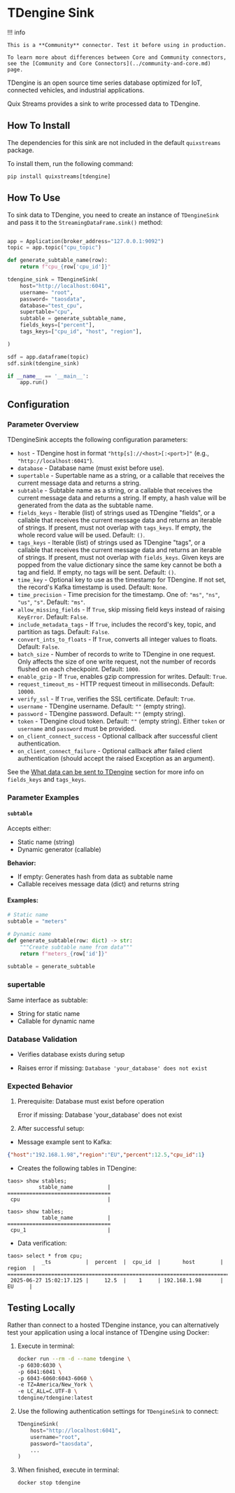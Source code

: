 # TDengine Sink

!!! info
    
    This is a **Community** connector. Test it before using in production.

    To learn more about differences between Core and Community connectors, see the [Community and Core Connectors](../community-and-core.md) page.

TDengine is an open source time series database optimized for IoT, connected vehicles, and industrial applications.

Quix Streams provides a sink to write processed data to TDengine.

## How To Install
The dependencies for this sink are not included in the default `quixstreams` package.

To install them, run the following command:

```commandline
pip install quixstreams[tdengine]
```

## How To Use

To sink data to TDengine, you need to create an instance of `TDengineSink` and pass it to the `StreamingDataFrame.sink()` method:

```python

app = Application(broker_address="127.0.0.1:9092")
topic = app.topic("cpu_topic")

def generate_subtable_name(row):
    return f"cpu_{row['cpu_id']}"

tdengine_sink = TDengineSink(
    host="http://localhost:6041",
    username= "root",
    password= "taosdata",
    database="test_cpu",
    supertable="cpu",
    subtable = generate_subtable_name,
    fields_keys=["percent"],
    tags_keys=["cpu_id", "host", "region"],

)

sdf = app.dataframe(topic)
sdf.sink(tdengine_sink)

if __name__ == '__main__':
    app.run()

```

## Configuration

### Parameter Overview
TDengineSink accepts the following configuration parameters:

- `host` - TDengine host in format `"http[s]://<host>[:<port>]"` (e.g., `"http://localhost:6041"`).
- `database` - Database name (must exist before use).
- `supertable` - Supertable name as a string, or a callable that receives the current message data and returns a string.
- `subtable` - Subtable name as a string, or a callable that receives the current message data and returns a string. If empty, a hash value will be generated from the data as the subtable name.
- `fields_keys` - Iterable (list) of strings used as TDengine "fields", or a callable that receives the current message data and returns an iterable of strings. If present, must not overlap with `tags_keys`. If empty, the whole record value will be used. Default: `()`.
- `tags_keys` - Iterable (list) of strings used as TDengine "tags", or a callable that receives the current message data and returns an iterable of strings. If present, must not overlap with `fields_keys`. Given keys are popped from the value dictionary since the same key cannot be both a tag and field. If empty, no tags will be sent. Default: `()`.
- `time_key` - Optional key to use as the timestamp for TDengine. If not set, the record's Kafka timestamp is used. Default: `None`.
- `time_precision` - Time precision for the timestamp. One of: `"ms"`, `"ns"`, `"us"`, `"s"`. Default: `"ms"`.
- `allow_missing_fields` - If `True`, skip missing field keys instead of raising `KeyError`. Default: `False`.
- `include_metadata_tags` - If `True`, includes the record's key, topic, and partition as tags. Default: `False`.
- `convert_ints_to_floats` - If `True`, converts all integer values to floats. Default: `False`.
- `batch_size` - Number of records to write to TDengine in one request. Only affects the size of one write request, not the number of records flushed on each checkpoint. Default: `1000`.
- `enable_gzip` - If `True`, enables gzip compression for writes. Default: `True`.
- `request_timeout_ms` - HTTP request timeout in milliseconds. Default: `10000`.
- `verify_ssl` - If `True`, verifies the SSL certificate. Default: `True`.
- `username` - TDengine username. Default: `""` (empty string).
- `password` - TDengine password. Default: `""` (empty string).
- `token` - TDengine cloud token. Default: `""` (empty string). Either `token` or `username` and `password` must be provided.
- `on_client_connect_success` - Optional callback after successful client authentication.
- `on_client_connect_failure` - Optional callback after failed client authentication (should accept the raised Exception as an argument).

See the [What data can be sent to TDengine](#what-data-can-be-sent-to-tdengine) section for more info on `fields_keys` and `tags_keys`.


### Parameter Examples


####  `subtable`
Accepts either:
- Static name (string)
- Dynamic generator (callable)

**Behavior:**
- If empty: Generates hash from data as subtable name
- Callable receives message data (dict) and returns string

#### Examples:
```python
# Static name
subtable = "meters"

# Dynamic name
def generate_subtable(row: dict) -> str:
    """Create subtable name from data"""
    return f"meters_{row['id']}"
    
subtable = generate_subtable
```


### supertable
Same interface as subtable:

- String for static name
- Callable for dynamic name

### Database Validation
- Verifies database exists during setup

- Raises error if missing: `Database 'your_database' does not exist`


### Expected Behavior
1. Prerequisite: Database must exist before operation

    Error if missing: Database 'your_database' does not exist

2. After successful setup:

- Message example sent to Kafka:

```json
{"host":"192.168.1.98","region":"EU","percent":12.5,"cpu_id":1}
```

- Creates the following tables in TDengine:

```text
taos> show stables;
          stable_name           |
=================================
 cpu                            |

taos> show tables;
           table_name           |
=================================
 cpu_1                          |
```

- Data verification:

```text
taos> select * from cpu;
           _ts           |  percent  |  cpu_id  |       host        |  region  |
========================================================================
 2025-06-27 15:02:17.125 |     12.5  |    1     | 192.168.1.98      |   EU     |
```



## Testing Locally  

Rather than connect to a hosted TDengine instance, you can alternatively test your 
application using a local instance of TDengine using Docker:  

1. Execute in terminal:  

    ```bash  
    docker run --rm -d --name tdengine \  
    -p 6030:6030 \  
    -p 6041:6041 \  
    -p 6043-6060:6043-6060 \  
    -e TZ=America/New_York \  
    -e LC_ALL=C.UTF-8 \  
    tdengine/tdengine:latest  
    ```  

2. Use the following authentication settings for `TDengineSink` to connect:  

    ```python  
    TDengineSink(  
        host="http://localhost:6041",  
        username="root",  
        password="taosdata",  
        ...  
   )  
3. When finished, execute in terminal:

    ```bash  
    docker stop tdengine  
    ```